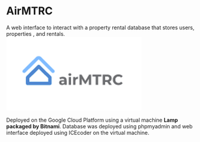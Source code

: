 # AirMTRC
A web interface to interact with a property rental database that stores users, properties , and rentals.
![GitHub Logo](/images/airmtrc.PNG) 

Deployed on the Google Cloud Platform using a virtual machine **Lamp packaged by Bitnami**. Database was deployed using phpmyadmin and web interface deployed using ICEcoder on the virtual machine.



